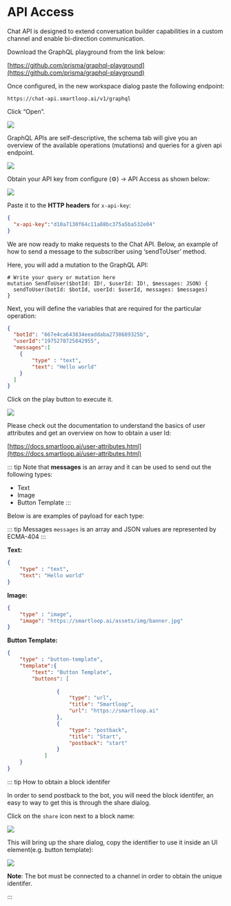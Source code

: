 # API Access

Chat API is designed to extend conversation builder capabilities in a custom channel and enable bi-direction communication.

Download the GraphQL playground from the link below:

[https://github.com/prisma/graphql-playground](https://github.com/prisma/graphql-playground)

Once configured, in the new workspace dialog paste the following endpoint:

```
https://chat-api.smartloop.ai/v1/graphql
```

Click “Open”. 

![](./graphql-new.png)

GraphQL APIs are self-descriptive, the schema tab will give you an overview of the available operations (mutations) and queries for a given api endpoint.

![](./graphql-schema.png)

Obtain your API key from configure (⚙) -> API Access  as shown below:

![](./api-access.png)

Paste it to the **HTTP headers** for `x-api-key`:

```json
{
  "x-api-key":"d10a7130f64c11a88bc375a5ba532e04"
}
```

 
We are now ready to make requests to the Chat API. Below, an example of how to send a message to the subscriber using ‘sendToUser’ method.

Here, you will add a mutation to the GraphQL API:

```
# Write your query or mutation here
mutation SendToUser($botId: ID!, $userId: ID!, $messages: JSON) {
  sendToUser(botId: $botId, userId: $userId, messages: $messages)
}
```

Next, you will define the variables that are required for the particular operation:
```json
{
  "botId": "667e4ca643834eeaddaba2738689325b",
  "userId":"1975278725842955",
  "messages":[
	{
		"type" : "text",
		"text": "Hello world"
	}
  ]
}
```


Click on the play button to execute it.

![](./graphql-sendToBot.png)

Please check out the documentation to understand the basics of user attributes and get an overview on how to obtain a user Id:

[https://docs.smartloop.ai/user-attributes.html](https://docs.smartloop.ai/user-attributes.html)

::: tip
Note that **messages** is an array and it can be used to send out the following types:

* Text
* Image
* Button Template
:::

Below is are examples of payload for each type:


::: tip Messages
`messages` is an array and JSON values are represented by ECMA-404
:::

**Text:**
```json
{
    "type" : "text",
    "text": "Hello world"
}
```

**Image:**

```json
{
	"type" : "image",
	"image": "https://smartloop.ai/assets/img/banner.jpg"
}
```
**Button Template:**

```json
{
	"type" : "button-template",
	"template":{
		"text": "Button Template",
		"buttons": [
			
				{
					"type": "url",
					"title": "Smartloop",
					"url": "https://smartloop.ai"
				},
				{
					"type": "postback",
					"title": "Start",
					"postback": "start"
				}
			]
	}
}
```

::: tip How to obtain a block identifer

In order to send postback to the bot, you will need the block identifer, an easy to way to get this is through the share dialog.

Click on the `share` icon next to a block name:

![](./block-copy.png)

This will bring up the share dialog, copy the identifier to use it inside an UI element(e.g. button template):

![](./block-identifier.png)

**Note**: The bot must be connected to a channel in order to obtain the unique identifer.

:::